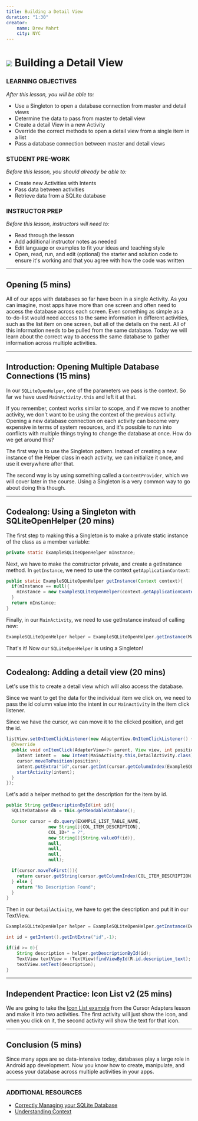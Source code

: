 ```yaml
---
title: Building a Detail View
duration: "1:30"
creator:
    name: Drew Mahrt
    city: NYC
---
```


# ![](https://ga-dash.s3.amazonaws.com/production/assets/logo-9f88ae6c9c3871690e33280fcf557f33.png) Building a Detail View


### LEARNING OBJECTIVES
*After this lesson, you will be able to:*
- Use a Singleton to open a database connection from master and detail views
- Determine the data to pass from master to detail view
- Create a detail View in a new Activity
- Override the correct methods to open a detail view from a single item in a list
- Pass a database connection between master and detail views

### STUDENT PRE-WORK
*Before this lesson, you should already be able to:*
- Create new Activities with Intents
- Pass data between activities
- Retrieve data from a SQLite database

### INSTRUCTOR PREP
*Before this lesson, instructors will need to:*
- Read through the lesson
- Add additional instructor notes as needed
- Edit language or examples to fit your ideas and teaching style
- Open, read, run, and edit (optional) the starter and solution code to ensure it's working and that you agree with how the code was written

---
<a name="opening"></a>
## Opening (5 mins)

All of our apps with databases so far have been in a single Activity. As you can imagine, most apps have more than one screen and often need to access the database across each screen. Even something as simple as a to-do-list would need access to the same information in different activities, such as the list item on one screen, but all of the details on the next. All of this information needs to be pulled from the same database. Today we will learn about the correct way to access the same database to gather information across multiple activities.


***

<a name="introduction"></a>
## Introduction: Opening Multiple Database Connections (15 mins)

In our `SQLiteOpenHelper`, one of the parameters we pass is the context. So far we have used `MainActivity.this` and left it at that.

If you remember, context works similar to scope, and if we move to another activity, we don't want to be using the context of the previous activity. Opening a new database connection on each activity can become very expensive in terms of system resources, and it's possible to run into conflicts with multiple things trying to change the database at once. How do we get around this?

The first way is to use the Singleton pattern. Instead of creating a new instance of the Helper class in each activity, we can initialize it once, and use it everywhere after that.

The second way is by using something called a `ContentProvider`, which we will cover later in the course. Using a Singleton is a very common way to go about doing this though.


***

<a name="demo"></a>
## Codealong: Using a Singleton with SQLiteOpenHelper (20 mins)

The first step to making this a Singleton is to make a private static instance of the class as a member variable:

```java
private static ExampleSQLiteOpenHelper mInstance;
```

Next, we have to make the constructor private, and create a getInstance method. In `getInstance`, we need to use the context `getApplicationContext`:

```java
public static ExampleSQLiteOpenHelper getInstance(Context context){
  if(mInstance == null){
    mInstance = new ExampleSQLiteOpenHelper(context.getApplicationContext());
  }
  return mInstance;
}
```

Finally, in our `MainActivity`, we need to use getInstance instead of calling new:

```java
ExampleSQLiteOpenHelper helper = ExampleSQLiteOpenHelper.getInstance(MainActivity.this);
```

That's it! Now our `SQLiteOpenHelper` is using a Singleton!


***

<a name="guided-practice"></a>
## Codealong: Adding a detail view (20 mins)

Let's use this to create a detail view which will also access the database.

Since we want to get the data for the individual item we click on, we need to pass the id column value into the intent in our `MainActivity` in the item click listener.

Since we have the cursor, we can move it to the clicked position, and get the id.

```java
listView.setOnItemClickListener(new AdapterView.OnItemClickListener() {
  @Override
  public void onItemClick(AdapterView<?> parent, View view, int position, long id) {
    Intent intent =  new Intent(MainActivity.this,DetailActivity.class);
    cursor.moveToPosition(position);
    intent.putExtra("id",cursor.getInt(cursor.getColumnIndex(ExampleSQLiteOpenHelper.COL_ID)));
    startActivity(intent);
  }
});
```

Let's add a helper method to get the description for the item by id.

```java
public String getDescriptionById(int id){
  SQLiteDatabase db = this.getReadableDatabase();

  Cursor cursor = db.query(EXAMPLE_LIST_TABLE_NAME,
                new String[]{COL_ITEM_DESCRIPTION},
                COL_ID+" = ?",
                new String[]{String.valueOf(id)},
                null,
                null,
                null,
                null);

  if(cursor.moveToFirst()){
    return cursor.getString(cursor.getColumnIndex(COL_ITEM_DESCRIPTION));
  } else {
    return "No Description Found";
  }
}
```

Then in our `DetailActivity`, we have to get the description and put it in our TextView.

```java
ExampleSQLiteOpenHelper helper = ExampleSQLiteOpenHelper.getInstance(DetailActivity.this);

int id = getIntent().getIntExtra("id",-1);

if(id >= 0){
    String description = helper.getDescriptionById(id);
    TextView textView = (TextView)findViewById(R.id.description_text);
    textView.setText(description);
}
```


***

<a name="ind-practice"></a>
## Independent Practice: Icon List v2 (25 mins)


We are going to take the [Icon List example](starter-code) from the Cursor Adapters lesson and make it into two activities. The first activity will just show the icon, and when you click on it, the second activity will show the text for that icon.


***

<a name="conclusion"></a>
## Conclusion (5 mins)

Since many apps are so data-intensive today, databases play a large role in Android app development. Now you know how to create, manipulate, and access your database across multiple activities in your apps.

***

### ADDITIONAL RESOURCES
- [Correctly Managing your SQLite Database](http://www.androiddesignpatterns.com/2012/05/correctly-managing-your-sqlite-database.html)
- [Understanding Context](https://possiblemobile.com/2013/06/context/?utm_source=Android%20Weekly&utm_campaign=78ad4cb95e-Android_Weekly_64&utm_medium=email&utm_term=0_4eb677ad19-78ad4cb95e-328260729)
